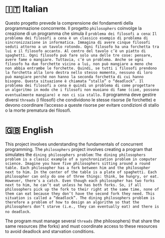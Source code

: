 <h1>🇮🇹 Italian</h1>

Questo progetto prevede la comprensione dei fondamenti della programmazione concorrente.
Il progetto ```philosophers``` coinvolge la creazione di un programma che simula il ```problema dei filosofi a cena```:
```Il problema dei filosofi a cena è un classico esempio di problema di sincronizzazione in informatica. Immagina di avere cinque filosofi seduti attorno a un tavolo rotondo. Ogni filosofo ha una forchetta tra lui e il filosofo accanto. Al centro del tavolo c’è un piatto di spaghetti. Ogni filosofo può fare solo una delle tre cose: pensare, avere fame o mangiare. Tuttavia, c’è un problema. Anche se ogni filosofo ha due forchette vicino a lui, non può mangiare a meno che non abbia entrambe le forchette. Quindi, se tutti i filosofi prendono la forchetta alla loro destra nello stesso momento, nessuno di loro può mangiare perché non hanno la seconda forchetta di cui hanno bisogno. Questa situazione è chiamata “stallo” o “deadlock”. Il problema dei filosofi a cena è quindi un problema di come progettare un algoritmo in modo che i filosofi non muoiano di fame (cioè, possono eventualmente mangiare) e non ci sia stallo.```
Il programma deve gestire diversi ```threads``` (i filosofi) che condividono le stesse risorse (le forchette) e devono coordinare l’accesso a queste risorse per evitare condizioni di stallo o la morte prematura dei filosofi.

<h1>🇬🇧 English</h1>

This project involves understanding the fundamentals of concurrent programming.
The ```philosophers``` project involves creating a program that simulates the ```dining philosophers problem```:
```The dining philosophers problem is a classic example of a synchronization problem in computer science. Imagine you have five philosophers sitting around a round table. Each philosopher has a fork between him and the philosopher next to him. In the center of the table is a plate of spaghetti. Each philosopher can only do one of three things: think, be hungry, or eat. However, there’s a catch. Even though each philosopher has two forks next to him, he can’t eat unless he has both forks. So, if all philosophers pick up the fork to their right at the same time, none of them can eat because they don’t have the second fork they need. This situation is called a “deadlock”. The dining philosophers problem is therefore a problem of how to design an algorithm so that the philosophers don’t starve (i.e., they can eventually eat) and there is no deadlock```.

The program must manage several ```threads``` (the philosophers) that share the same resources (the forks) and must coordinate access to these resources to avoid deadlock and starvation conditions.

